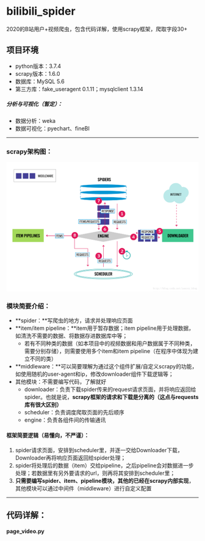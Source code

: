 # bilibili_spider

2020的B站用户+视频爬虫，包含代码详解，使用scrapy框架，爬取字段30+

## 项目环境

- python版本：3.7.4
- scrapy版本：1.6.0
- 数据库：MySQL  5.6
- 第三方库：fake_useragent 0.1.11；mysqlclient 1.3.14

##### 分析与可视化（暂定）：

- 数据分析：weka
- 数据可视化：pyechart、fineBI

***

### scrapy架构图：

<img src="resource\架构图.jpg" alt="架构图" style="zoom:50%;" />

### 模块简要介绍：

- **spider：**写爬虫的地方，请求并处理响应页面
- **item/item pipeline：**item用于暂存数据；item pipeline用于处理数据，如清洗不需要的数据、将数据存进数据库中等；
  - 若有不同种类的数据（如本项目中的视频数据和用户数据属于不同种类，需要分别存储），则需要使用多个item和item pipeline（在程序中体现为建立不同的类）
- **middleware：**可以简要理解为通过这个组件扩展/自定义scrapy的功能，如使用随机的user-agent和ip，修改downloader组件下载逻辑等；
- 其他模块：不需要编写代码，了解就好
  - downloader：负责下载spider传来的request请求页面，并将响应返回给spider。也就是说，**scrapy框架的请求和下载是分离的（这点与requests库有很大区别）**
  - scheduler：负责调度爬取页面的先后顺序
  - engine：负责各组件间的传输通讯

#### 框架简要逻辑（易懂向，不严谨）：

1. spider请求页面，安排到scheduler里，并逐一交给Downloader下载，Downloader再将响应页面返回给spider处理；
2. spider将处理后的数据（item）交给pipeline，之后pipeline会对数据进一步处理；若数据里有另外要请求的url，则再将其安排到scheduler里；
3. **只需要编写spider、item、pipeline模块，其他的已经在scrapy内部实现**，其他模块可以通过中间件（middleware）进行自定义配置

***

## 代码详解：

#### page_video.py







